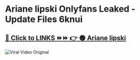 
 # Ariane lipski Onlyfans Leaked - Update Files 6knui

## <h2><a href="https://clipsfans.com/Ariane_lipski&ref=git">🔗 Click to LINKS ⏩⏩ 👉 🟢 Ariane lipski </a></h2>

<a href="https://clipsfans.com/Ariane_lipski&ref=git" rel="nofollow" data-target="animated-image.originalLink"><img src="https://i.ibb.co.com/xMMVF88/686577567.gif" alt="Viral Video Original" style="max-width: 100%; display: inline-block;" data-target="animated-image.originalImage"></a>

